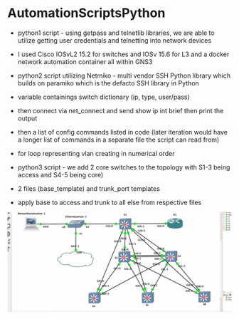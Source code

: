 # AutomationScriptsPython
- python1 script - using getpass and telnetlib libraries, we are able to utilize getting user credentials and telnetting into network devices
- I used Cisco IOSvL2 15.2 for switches and IOSv 15.6 for L3 and a docker network automation container all within GNS3

- python2 script utilizing Netmiko - multi vendor SSH Python library which builds on paramiko which is the defacto SSH library in Python
- variable containings switch dictionary (ip, type, user/pass)
- then connect via net_connect and send show ip int brief then print the output
- then a list of config commands listed in code (later iteration would have a longer list of commands in a separate file the script can read from)
- for loop representing vlan creating in numerical order

- python3 script - we add 2 core switches to the topology with S1-3 being access and S4-5 being core)
- 2 files (base_template) and trunk_port templates
- apply base to access and trunk to all else from respective files

![gns3](https://github.com/kim6jj/AutomationScriptsPython/blob/84c9d8dae236c49f4c27c926a6a04c5e7d0a8553/gns3.JPG)
